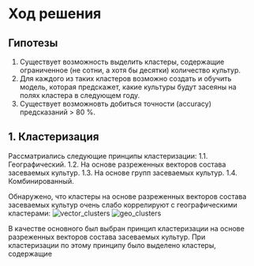 # Ход решения
## Гипотезы
1. Существует возможность выделить кластеры, содержащие ограниченное (не сотни, а хотя бы десятки) количество культур.
2. Для каждого из таких кластеров возможно создать и обучить модель, которая предскажет, какие культуры будут засеяны на полях кластера в следующем году.
3. Существует возможновть добиться точности (accuracy) предсказаний > 80 %.

## 1. Кластеризация
Рассматриались следующие принципы кластеризации:
1.1. Географический.
1.2. На основе разреженных векторов состава засеваемых культур.
1.3. На основе групп засеваемых культур.
1.4. Комбинированный.

Обнаружено, что кластеры на основе разреженных векторов состава засеваемых культур очень слабо коррелируют с географическими кластерами:
![vector_clusters](https://user-images.githubusercontent.com/11871192/111023406-f373c000-83e9-11eb-9f44-3fa3f1da8ef0.png)
![geo_clusters](https://user-images.githubusercontent.com/11871192/111023407-f4a4ed00-83e9-11eb-9dd2-ee4ce716ee7c.png)


В качестве основного был выбран принцип кластеризации на основе разреженных векторов состава засеваемых культур. При кластеризации по этому принципу было выделено кластеры, содержащие 
